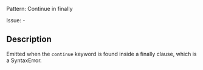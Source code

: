 Pattern: Continue in finally

Issue: -

## Description

Emitted when the `continue` keyword is found inside a finally clause, which is a SyntaxError.